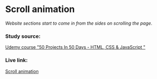 # Scroll animation
_Website sections start to come in from the sides on scrolling the page_.

### Study source: 
[Udemy course "50 Projects In 50 Days - HTML, CSS & JavaScript
"](https://www.udemy.com/course/50-projects-50-days/)

### Live link: 
[Scroll animation](https://nikolai-chernolutskii.github.io/js-projects/scroll_animation/)
